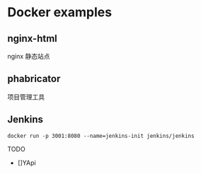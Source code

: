 
# Docker examples

## nginx-html

nginx 静态站点


## phabricator

项目管理工具

## Jenkins

```
docker run -p 3001:8080 --name=jenkins-init jenkins/jenkins
```



TODO

- []YApi

